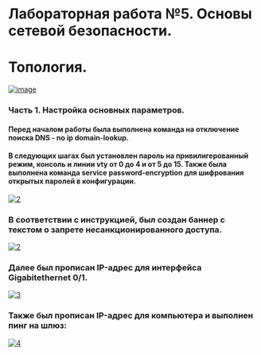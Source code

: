 # Лабораторная работа №5. Основы сетевой безопасности.

# Топология.

<a href="https://imgbb.com/"><img src="https://i.ibb.co/syctJsY/image.jpg" alt="image" border="0"></a>

### Часть 1. Настройка основных параметров.

#### Перед началом работы была выполнена команда на отключение поиска DNS - no ip domain-lookup.
#### В следующих шагах был установлен пароль на привилигерованный режим, консоль и линии vty от 0 до 4 и от 5 до 15. Также была выполнена команда service password-encryption для шифрования открытых паролей в конфигурации.

<a href="https://imgbb.com/"><img src="https://i.ibb.co/WkRKxTM/2.jpg" alt="2" border="0"></a>

### В соответствии с инструкцией, был создан баннер с текстом о запрете несанкционированного доступа.

<a href="https://ibb.co/GFpYd8X"><img src="https://i.ibb.co/N7CDFJX/2.jpg" alt="2" border="0"></a>

### Далее был прописан IP-адрес для интерфейса Gigabitethernet 0/1.

<a href="https://imgbb.com/"><img src="https://i.ibb.co/cxY7Q1M/3.jpg" alt="3" border="0"></a>

### Также был прописан IP-адрес для компьютера и выполнен пинг на шлюз:

<a href="https://ibb.co/4ZL6wFT"><img src="https://i.ibb.co/GvDKfd2/4.jpg" alt="4" border="0"></a>
